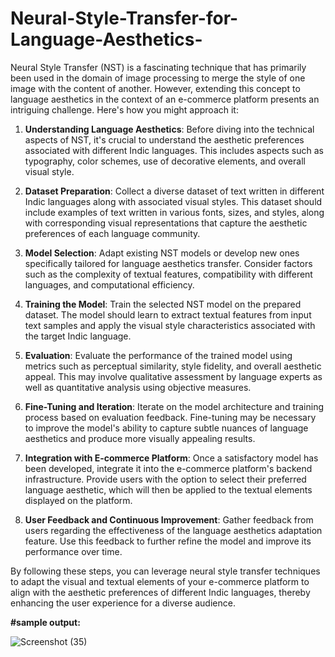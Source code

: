 # Neural-Style-Transfer-for-Language-Aesthetics-

Neural Style Transfer (NST) is a fascinating technique that has primarily been used in the domain of image processing to merge the style of one image with the content of another. However, extending this concept to language aesthetics in the context of an e-commerce platform presents an intriguing challenge. Here's how you might approach it:

1. **Understanding Language Aesthetics**: Before diving into the technical aspects of NST, it's crucial to understand the aesthetic preferences associated with different Indic languages. This includes aspects such as typography, color schemes, use of decorative elements, and overall visual style.

2. **Dataset Preparation**: Collect a diverse dataset of text written in different Indic languages along with associated visual styles. This dataset should include examples of text written in various fonts, sizes, and styles, along with corresponding visual representations that capture the aesthetic preferences of each language community.

3. **Model Selection**: Adapt existing NST models or develop new ones specifically tailored for language aesthetics transfer. Consider factors such as the complexity of textual features, compatibility with different languages, and computational efficiency.

4. **Training the Model**: Train the selected NST model on the prepared dataset. The model should learn to extract textual features from input text samples and apply the visual style characteristics associated with the target Indic language.

5. **Evaluation**: Evaluate the performance of the trained model using metrics such as perceptual similarity, style fidelity, and overall aesthetic appeal. This may involve qualitative assessment by language experts as well as quantitative analysis using objective measures.

6. **Fine-Tuning and Iteration**: Iterate on the model architecture and training process based on evaluation feedback. Fine-tuning may be necessary to improve the model's ability to capture subtle nuances of language aesthetics and produce more visually appealing results.

7. **Integration with E-commerce Platform**: Once a satisfactory model has been developed, integrate it into the e-commerce platform's backend infrastructure. Provide users with the option to select their preferred language aesthetic, which will then be applied to the textual elements displayed on the platform.

8. **User Feedback and Continuous Improvement**: Gather feedback from users regarding the effectiveness of the language aesthetics adaptation feature. Use this feedback to further refine the model and improve its performance over time.

By following these steps, you can leverage neural style transfer techniques to adapt the visual and textual elements of your e-commerce platform to align with the aesthetic preferences of different Indic languages, thereby enhancing the user experience for a diverse audience.

**#sample output:**

![Screenshot (35)](https://github.com/Jonnalasrikar/Neural-Style-Transfer-for-Language-Aesthetics-/assets/127031105/72a717e5-9dca-4bd3-8572-765be88ce093)
